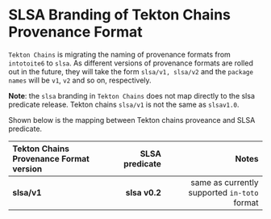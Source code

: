 # SLSA Branding of Tekton Chains Provenance Format

`Tekton Chains` is migrating the naming of provenance formats from `intotoite6` to `slsa`.
As different versions of provenance formats are rolled out in the future, they will take 
the form `slsa/v1, slsa/v2` and the `package names` will be `v1`, `v2` and so on, respectively.

**Note**: the `slsa` branding in `Tekton Chains` does not map directly to the slsa predicate release.
Tekton chains `slsa/v1` is not the same as `slsav1.0`.

Shown below is the mapping between Tekton chains proveance and SLSA predicate.

|Tekton Chains Provenance Format version     | SLSA predicate | Notes |
|:------------------------------------------|---------------:|------:|
|**slsa/v1**| **slsa v0.2**  | same as currently supported `in-toto` format|
